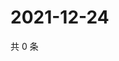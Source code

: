 # 2021-12-24

共 0 条

<!-- BEGIN WEIBO -->
<!-- 最后更新时间 Fri Dec 24 2021 05:10:28 GMT+0800 (China Standard Time) -->

<!-- END WEIBO -->
